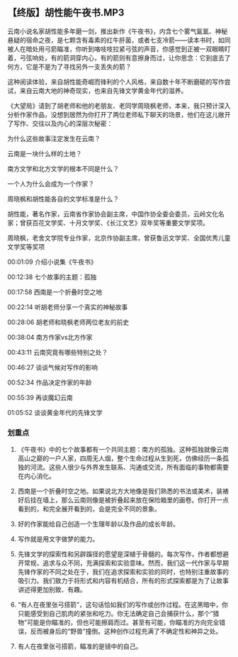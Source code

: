 ## 【终版】胡性能午夜书.MP3



云南小说名家胡性能多年磨一剑，推出新作《午夜书》，内含七个雾气氤氲、神秘悬疑的宿命之夜，是七颗含有毒素的红牛肝菌，或者七支冷箭——读本书时，如同被人在暗处用弓箭瞄准，你听到咯吱吱拉紧弓弦的声音，你感觉到正被一双眼睛盯着，弓弦响处，有的箭洞穿内心，有的箭则有意擦身而过，让你思念：它到底去了何方，它是不是为了寻找另外一支丢失的箭？

这种阅读体验，来自胡性能奇崛而锋利的个人风格，来自数十年不断磨砺的写作尝试，来自云南大地的神奇现实，也来自先锋文学黄金年代的滋养。

《大望局》请到了胡老师和他的老朋友、老同学周晓枫老师，本来，我只预计深入分析作家作品，没想到居然为你打开了两位老师私下聊天的场景，他们在这儿敞开了写作、交往以及内心的深层次秘密：

为什么这些故事注定发生在云南？

云南是一块什么样的土地？

南方文学和北方文学的根本不同是什么？

一个人为什么会成为一个作家？

周晓枫和胡性能各自的文学标准是什么？



胡性能，著名作家，云南省作家协会副主席，中国作协全委会委员，云岭文化名家；曾获百花文学奖、十月文学奖、《长江文艺》双年奖等重要文学奖项。

周晓枫，老舍文学院专业作家，北京作协副主席，曾获鲁迅文学奖、全国优秀儿童文学奖等奖项



00:01:09 介绍小说集《午夜书》

00:12:38 七个故事的主题：孤独

00:17:58 西南是一个折叠时空之地

00:22:14 听胡老师分享一个真实的神秘故事

00:28:06 胡老师和晓枫老师两位老友的前史

00:38:04 南方作家vs北方作家

00:43:11 云南究竟有哪些特别之处？

00:46:27 谈谈气候对写作的影响

00:52:34 作品决定作家的年龄

00:55:39 再谈魔幻云南

01:05:52 谈谈黄金年代的先锋文学





### 划重点

 1. 《午夜书》中的七个故事都有一个共同主题：南方的孤独。这种孤独就像云南高山之巅的一户人家，四周无人烟，整个生命过程从生到死，仿佛经历一条孤独的河流。这些人很少与外界发生联系、沟通或交流，所有面临的事物都需要在内心消化。

 2. 西南是一个折叠时空之地。如果说北方大地像是我们熟悉的书法或美术，装裱好后挂在墙上，那么云南则像是被折叠起来放在保险箱里的画卷。你打开一点看到的，和完全展开看到的，会是完全不同的景象。

 3. 好的作家能给自己创造一个生理年龄以及作品的成长年龄。

 4. 写作就是用文字做梦的能力。

 5. 先锋文学的探索性和另辟蹊径的愿望是深植于骨髓的。每次写作，作者都想避开常规，追求与众不同，充满探索和实验意味。然而，我们这一代作家与早期先锋作家的不同之处在于，我们在追求探索和实验的同时，也特别注重故事的吸引力。我们致力于将形式和内容有机结合，所有的形式探索都是为了让故事讲述得更加别致、有趣。

 6. “有人在夜里张弓搭箭”，这句话恰如我们的写作或创作过程。在这黑暗中，你只能感受到自己肌肉的紧张和吃力。你无法确定自己会捕获什么，那个“猎物”可能是你瞄准的，但也可能擦肩而过。甚至有可能，你瞄准的方向完全错误，反而被身后的“野兽”撞倒。这种创作过程充满了不确定性和神异之处。

 7. 有人在夜里张弓搭箭，瞄准的是镜中的自己。



<img  src="https://piccdn2.umiwi.com/uploader/image/ddarticle/2024112917/1860657512479496184/112917.jpeg" width="0"/>



